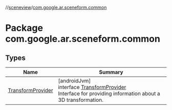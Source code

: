 //[sceneview](../../index.md)/[com.google.ar.sceneform.common](index.md)

# Package com.google.ar.sceneform.common

## Types

| Name | Summary |
|---|---|
| [TransformProvider](-transform-provider/index.md) | [androidJvm]<br>interface [TransformProvider](-transform-provider/index.md)<br>Interface for providing information about a 3D transformation. |
